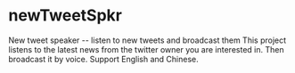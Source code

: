 # newTweetSpkr
New tweet speaker -- listen to new tweets and broadcast them  This project listens to the latest news from the twitter owner you are interested in. Then broadcast it by voice. Support English and Chinese.
